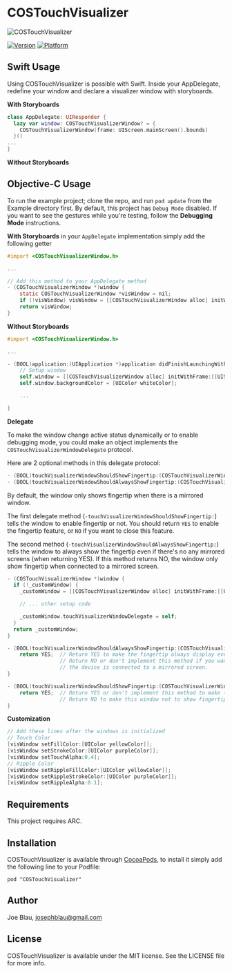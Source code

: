 # COSTouchVisualizer

![COSTouchVisualizer](https://raw.githubusercontent.com/conopsys/COSTouchVisualizer/master/touchvisdemo.gif "COSTouchVisualizer iOS")

[![Version](http://cocoapod-badges.herokuapp.com/v/COSTouchVisualizer/badge.png)](http://cocoadocs.org/docsets/COSTouchVisualizer)
[![Platform](http://cocoapod-badges.herokuapp.com/p/COSTouchVisualizer/badge.png)](http://cocoadocs.org/docsets/COSTouchVisualizer)

## Swift Usage

Using COSTouchVisualizer is possible with Swift.  Inside your AppDelegate, redefine your window and declare a visualizer window with storyboards.

**With Storyboards**
```swift
class AppDelegate: UIResponder {
  lazy var window: COSTouchVisualizerWindow? = {
    COSTouchVisualizerWindow(frame: UIScreen.mainScreen().bounds)
  }()
...
}
```
**Without Storyboards**

## Objective-C Usage

To run the example project; clone the repo, and run `pod update` from the Example directory first.  By default, this project has `Debug Mode` disabled.  If you want to see the gestures while you're testing, follow the **Debugging Mode** instructions.

**With Storyboards**
 in your `AppDelegate` implementation simply add the following getter

```objective-c
#import <COSTouchVisualizerWindow.h>

...

// Add this method to your AppDelegate method
- (COSTouchVisualizerWindow *)window {
    static COSTouchVisualizerWindow *visWindow = nil;
    if (!visWindow) visWindow = [[COSTouchVisualizerWindow alloc] initWithFrame:[[UIScreen mainScreen] bounds]];
    return visWindow;
}
```

**Without Storyboards**
```objective-c
#import <COSTouchVisualizerWindow.h>

...

- (BOOL)application:(UIApplication *)application didFinishLaunchingWithOptions:(NSDictionary *)launchOptions {
    // Setup window
    self.window = [[COSTouchVisualizerWindow alloc] initWithFrame:[[UIScreen mainScreen] bounds]];
    self.window.backgroundColor = [UIColor whiteColor];

    ...

}
```

**Delegate**

To make the window change active status dynamically or to enable debugging mode, you could make an object
implements the ```COSTouchVisualizerWindowDelegate``` protocol.

Here are 2 optional methods in this delegate protocol:
```objective-c
- (BOOL)touchVisualizerWindowShouldShowFingertip:(COSTouchVisualizerWindow *)window;
- (BOOL)touchVisualizerWindowShouldAlwaysShowFingertip:(COSTouchVisualizerWindow *)window;
```

By default, the window only shows fingertip when there is a mirrored window.

The first delegate method (```-touchVisualizerWindowShouldShowFingertip:```) tells the window to enable
fingertip or not. You should return ```YES``` to enable the fingertip feature, or ```NO``` if you want to close this
feature.

The second method (```-touchVisualizerWindowShouldAlwaysShowFingertip:```) tells the window to always show the
fingertip even if there's no any mirrored screens (when returning YES). If this method returns NO, the window
only show fingertip when connected to a mirrored screen.

```objective-c
- (COSTouchVisualizerWindow *)window {
  if (!_customWindow) {
    _customWindow = [[COSTouchVisualizerWindow alloc] initWithFrame:[[UIScreen mainScreen] bounds]];

    // ... other setup code

    _customWindow.touchVisualizerWindowDelegate = self;
  }
  return _customWindow;
}

- (BOOL)touchVisualizerWindowShouldAlwaysShowFingertip:(COSTouchVisualizerWindow *)window {
    return YES;  // Return YES to make the fingertip always display even if there's no any mirrored screen.
                 // Return NO or don't implement this method if you want to keep the fingertip display only when
                 // the device is connected to a mirrored screen.
}

- (BOOL)touchVisualizerWindowShouldShowFingertip:(COSTouchVisualizerWindow *)window {
    return YES;  // Return YES or don't implement this method to make this window show fingertip when necessary.
                 // Return NO to make this window not to show fingertip.
}
```

**Customization**

```objective-c
// Add these lines after the windows is initialized
// Touch Color
[visWindow setFillColor:[UIColor yellowColor]];
[visWindow setStrokeColor:[UIColor purpleColor]];
[visWindow setTouchAlpha:0.4];
// Ripple Color
[visWindow setRippleFillColor:[UIColor yellowColor]];
[visWindow setRippleStrokeColor:[UIColor purpleColor]];
[visWindow setRippleAlpha:0.1];
```

## Requirements

This project requires ARC.

## Installation

COSTouchVisualizer is available through [CocoaPods](http://cocoapods.org), to install
it simply add the following line to your Podfile:

    pod "COSTouchVisualizer"

## Author

Joe Blau, josephblau@gmail.com

## License

COSTouchVisualizer is available under the MIT license. See the LICENSE file for more info.
